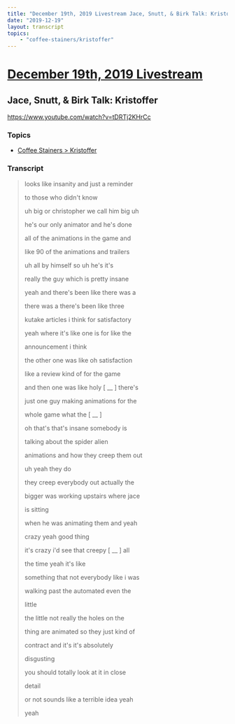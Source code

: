 ```yaml
---
title: "December 19th, 2019 Livestream Jace, Snutt, & Birk Talk: Kristoffer"
date: "2019-12-19"
layout: transcript
topics:
    - "coffee-stainers/kristoffer"
---
```

# [December 19th, 2019 Livestream](../2019-12-19.md)
## Jace, Snutt, & Birk Talk: Kristoffer
https://www.youtube.com/watch?v=tDRTj2KHrCc

### Topics
* [Coffee Stainers > Kristoffer](../topics/coffee-stainers/kristoffer.md)

### Transcript

> looks like insanity and just a reminder
>
> to those who didn't know
>
> uh big or christopher we call him big uh
>
> he's our only animator and he's done
>
> all of the animations in the game and
>
> like 90 of the animations and trailers
>
> uh all by himself so uh he's it's
>
> really the guy which is pretty insane
>
> yeah and there's been like there was a
>
> there was a there's been like three
>
> kutake articles i think for satisfactory
>
> yeah where it's like one is for like the
>
> announcement i think
>
> the other one was like oh satisfaction
>
> like a review kind of for the game
>
> and then one was like holy [ __ ] there's
>
> just one guy making animations for the
>
> whole game what the [ __ ]
>
> oh that's that's insane somebody is
>
> talking about the spider alien
>
> animations and how they creep them out
>
> uh yeah they do
>
> they creep everybody out actually the
>
> bigger was working upstairs where jace
>
> is sitting
>
> when he was animating them and yeah
>
> crazy yeah good thing
>
> it's crazy i'd see that creepy [ __ ] all
>
> the time yeah it's like
>
> something that not everybody like i was
>
> walking past the automated even the
>
> little
>
> the little not really the holes on the
>
> thing are animated so they just kind of
>
> contract and it's it's absolutely
>
> disgusting
>
> you should totally look at it in close
>
> detail
>
> or not sounds like a terrible idea yeah
>
> yeah
>
